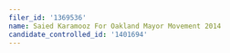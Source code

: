 ```yaml
---
filer_id: '1369536'
name: Saied Karamooz For Oakland Mayor Movement 2014
candidate_controlled_id: '1401694'
---
```

